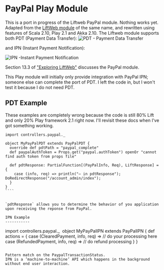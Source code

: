 PayPal Play Module
==================

This is a port in progress of the Liftweb PayPal module.
Nothing works yet.
Adapted from the [LiftWeb module](https://github.com/liftmodules/paypal) of the same name, and rewritten using features
of Scala 2.10, Play 2.1 and Akka 2.10.
The Liftweb module supports both PDT (Payment Data Transfer):
![PDT - Payment Data Transfer](https://www.paypal.com/en_US/i/IntegrationCenter/scr/scr_ppPDTDiagram_513x282.gif)

and IPN (Instant Payment Notification):

![IPN -Instant Payment Notification](https://www.paypal.com/en_US/i/IntegrationCenter/scr/scr_ppIPNDiagram_555x310.gif)

Section 13.3 of ["Exploring LiftWeb"](http://exploring.liftweb.net/master/index-13.html#toc-Section-13.3) discusses the PayPal module.

This Play module will initially only provide integration with PayPal IPN; someone else can complete the port of PDT.
I left the code in, but I won't test it because I do not need PDT.

PDT Example
-----------

These examples are completely wrong because the code is still 80% Lift and only 20% Play framework 2.1 right now.
I'll revisit these docs when I've got something working.

````
import controllers.paypal._
​
object MyPayPalPDT extends PayPalPDT {
  override def pdtPath = "paypal_complete"
  def paypalAuthToken = Props.get("paypal.authToken") openOr "cannot find auth token from props file"
​
  def pdtResponse: PartialFunction[(PayPalInfo, Req), LiftResponse] = {
    case (info, req) => println("— in pdtResponse"); DoRedirectResponse("/account_admin/index");
  }
}
​````


`pdtResponse` allows you to determine the behavior of you application upon receiving the reponse from PayPal.

IPN Example
-----------

````
import controllers.paypal._
​
object MyPayPalIPN extends PayPalIPN {
  def actions = {
    case (ClearedPayment, info, req) => // do your processing here
    case (RefundedPayment, info, req) => // do refund processing
  }
}
````​

Pattern match on the PaypalTransactionStatus.
IPN is a ’machine-to-machine’ API which happens in the background without end user interaction.
